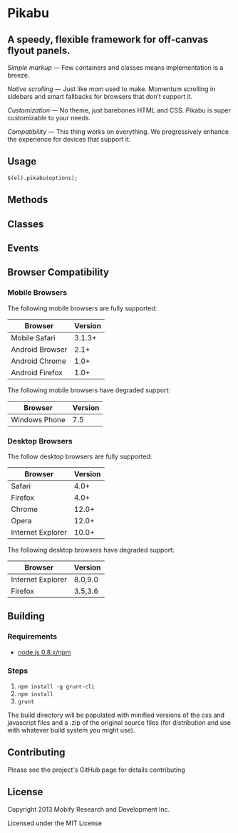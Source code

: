 # Pikabu

## A speedy, flexible framework for off-canvas flyout panels.

<em>Simple markup</em> &mdash; Few containers and classes means
implementation is a breeze.

<em>Native scrolling</em> &mdash; Just like mom used to make. Momentum
scrolling in sidebars and smart fallbacks for browsers that don&rsquo;t support it.

<em>Customization</em> &mdash; No theme, just barebones HTML and CSS.
Pikabu is super customizable to your needs.

<em>Compatibility</em> &mdash; This thing works on everything.
We progressively enhance the experience for devices that support it.


## Usage

    $(el).pikabu(options);

## Methods

## Classes

## Events

## Browser Compatibility

### Mobile Browsers

The following mobile browsers are fully supported:

| Browser           | Version |
|-------------------|---------|
| Mobile Safari     | 3.1.3+  |
| Android Browser   | 2.1+    |
| Android Chrome    | 1.0+    |
| Android Firefox   | 1.0+    |

The following mobile browsers have degraded support:

| Browser           | Version |
|-------------------|---------|
| Windows Phone     | 7.5     |

### Desktop Browsers

The follow desktop browsers are fully supported:

| Browser           | Version |
|-------------------|---------|
| Safari            | 4.0+    |
| Firefox           | 4.0+    |
| Chrome            | 12.0+   |
| Opera             | 12.0+   |
| Internet Explorer | 10.0+   |

The following desktop browsers have degraded support:

| Browser           | Version |
|-------------------|---------|
| Internet Explorer | 8.0,9.0 |
| Firefox           | 3.5,3.6 |

## Building
### Requirements
* [node.js 0.8.x/npm](http://nodejs.org/download/)

### Steps
1. `npm install -g grunt-cli`
2. `npm install`
3. `grunt`

The build directory will be populated with minified versions of the css and 
javascript files and a .zip of the original source files (for distribution and
use with whatever build system you might use).

## Contributing

Please see the project's GitHub page for details contributing

## License

Copyright 2013 Mobify Research and Development Inc.

Licensed under the MIT License
